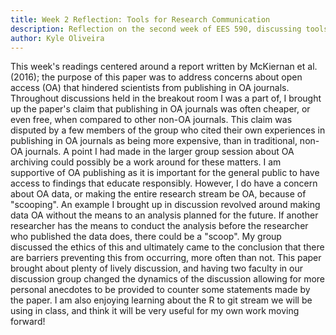 ```yaml
---
title: Week 2 Reflection: Tools for Research Communication
description: Reflection on the second week of EES 590, discussing tools for effective communication by researchers, with focus on open access, and connecting to Github.
author: Kyle Oliveira
---
```


This week's readings centered around a report written by McKiernan et al. (2016); the purpose of this paper was to address concerns about open access (OA) that hindered scientists from publishing in OA journals. Throughout discussions held in the breakout room I was a part of, I brought up the paper's claim that publishing in OA journals was often cheaper, or even free, when compared to other non-OA journals. This claim was disputed by a few members of the group who cited their own experiences in publishing in OA journals as being more expensive, than in traditional, non-OA journals. A point I had made in the larger group session about OA archiving could possibly be a work around for these matters. I am supportive of OA publishing as it is important for the general public to have access to findings that educate responsibly. However, I do have a concern about OA data, or making the entire research stream be OA, because of "scooping". An example I brought up in discussion revolved around making data OA without the means to an analysis planned for the future. If another researcher has the means to conduct the analysis before the researcher who published the data does, there could be a "scoop". My group discussed the ethics of this and ultimately came to the conclusion that there are barriers preventing this from occurring, more often than not. This paper brought about plenty of lively discussion, and having two faculty in our discussion group changed the dynamics of the discussion allowing for more personal anecdotes to be provided to counter some statements made by the paper. I am also enjoying learning about the R to git stream we will be using in class, and think it will be very useful for my own work moving forward!